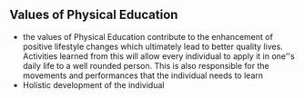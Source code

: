 ## Values of Physical Education
- the values of Physical Education contribute to the enhancement of positive lifestyle changes which ultimately lead to better quality lives. Activities learned from this will allow every individual to apply it in one''s daily life to a well rounded person. This is also responsible for the movements and performances that the individual needs to learn
- Holistic development of the individual

